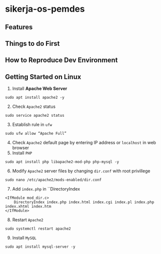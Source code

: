 # sikerja-os-pemdes

## **Features**

## **Things to do First**

## **How to Reproduce Dev Environment**

## **Getting Started on Linux**
1. Install **Apache Web Server**
```
sudo apt install apache2 -y
```
2. Check ``Apache2`` status
```
sudo service apache2 status
```
3. Establish rule in ``ufw``
```
sudo ufw allow “Apache Full”
```
4. Check ``Apache2`` default page by entering IP address or ``localhost`` in web browser
5. Install ``PHP``
```
sudo apt install php libapache2-mod-php php-mysql -y
```
6. Modify ``Apache2`` server files by changing ``dir.conf`` with root privillege
```
sudo nano /etc/apache2/mods-enabled/dir.conf
```
7. Add ``index.php`` in ``DirectoryIndex
```
<IfModule mod_dir.c>
	DirectoryIndex index.php index.html index.cgi index.pl index.php index.xhtml index.htm
</IfModule>
```
8. Restart ``Apache2``
```
sudo systemctl restart apache2
```
9. Install ``MySQL``
```
sudo apt install mysql-server -y
```